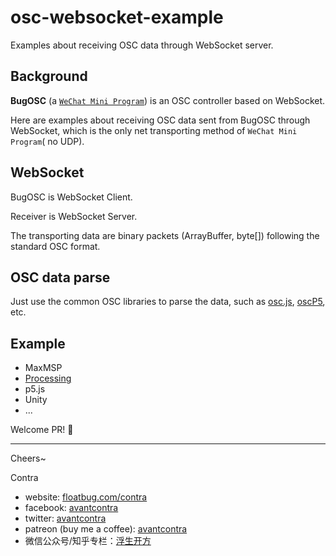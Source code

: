 # osc-websocket-example
Examples about receiving OSC data through WebSocket server.



## Background
**BugOSC** (a [`WeChat Mini Program`](https://developers.weixin.qq.com/miniprogram/en/introduction/index.html?t=18110512)) is an OSC controller based on WebSocket.

Here are examples about receiving OSC data sent from BugOSC through WebSocket, which is the only net transporting method of `WeChat Mini Program`( no UDP).

## WebSocket

BugOSC is WebSocket Client.

Receiver is WebSocket Server.

The transporting data are binary packets (ArrayBuffer, byte[]) following the standard OSC format.

## OSC data parse
Just use the common OSC libraries to parse the data, such as [osc.js](https://github.com/colinbdclark/osc.js), [oscP5](http://www.sojamo.de/libraries/oscp5/), etc.

## Example

- MaxMSP
- [Processing](https://github.com/avantcontra/osc-websocket-example/processing)
- p5.js 
- Unity
- ...

Welcome PR! 👏

-----

Cheers~

Contra

- website: [floatbug.com/contra](https://www.floatbug.com/contra)
- facebook: [avantcontra](https://facebook.com/avantcontra)
- twitter: [avantcontra](https://twitter.com/avantcontra)
- patreon (buy me a coffee): [avantcontra](https://www.patreon.com/avantcontra)
- 微信公众号/知乎专栏：[浮生开方](https://zhuanlan.zhihu.com/floatlab)